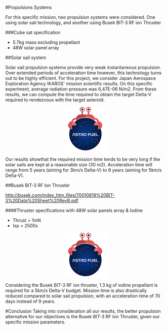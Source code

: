 #Propulsions Systems

For this specific mission, two propulsion systems were considered. One using solar sail technology, and another using Busek BIT-3 RF ion Thruster 

###Cube sat specification

-	5.7kg mass excluding propellant
-	48W solar panel array

##Solar sail system

Solar sail propulsion systems provide very weak instantaneous propulsion. Over extended periods of acceleration time however, this technology turns out to be highly efficient. For this project, we consider Japan Aerospace Exploration Agency IKAROS' mission scientific results. On this specific experiment, average radiation pressure was 6,47E-06 N/m2. 
From these results, we can compute the  time required to obtain the target Delta-V required to rendezvous with the target asteroid.
  
  <p align="center">
    <img  align="center" src="https://raw.githubusercontent.com/Alumet/Astro-Fuel/master/Astro%20Fuel%20logo.png">
  </p>
 
Our results showthat the required mission time tends to be very long if the solar sails are kept at a reasonable size (30 m2). Acceleration time will range from 5 years (aiming for 3km/s Delta-V) to 9 years (aiming for 5km/s Delta-V).

##Busek BIT-3 RF Ion Thruster

http://busek.com/index_htm_files/70010819%20BIT-3%20Data%20Sheet%20RevB.pdf

####Thruster specifications with 48W solar panels array & Iodine
-	Thrust = 1mN
-	Isp = 2500s

 <p align="center">
    <img  align="center" src="https://raw.githubusercontent.com/Alumet/Astro-Fuel/master/Astro%20Fuel%20logo.png">
 </p>

Considering the Busek BIT-3 RF ion thruster, 1.3 kg of iodine propellant is required for a 5km/s Delta-V budget. Mission time is also drastically reduced compared to solar sail propulsion, with an acceleration time of 70 days instead of 9 years. 
 
#Conclusion
Taking into consideration all our results,  the better propulsion alternative for our objectives is the Busek BIT-3 RF Ion Thruster, given our specific mission parameters.  
